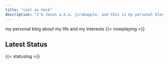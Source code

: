 ```yaml
---
title: "cool as heck"
description: "I'm Jason a.k.a. jcrabapple, and this is my personal blog about my life and my interests."
---
```

my personal blog about my life and my interests
{{< nowplaying >}}

<h2>Latest Status</h2>
{{< statuslog >}}